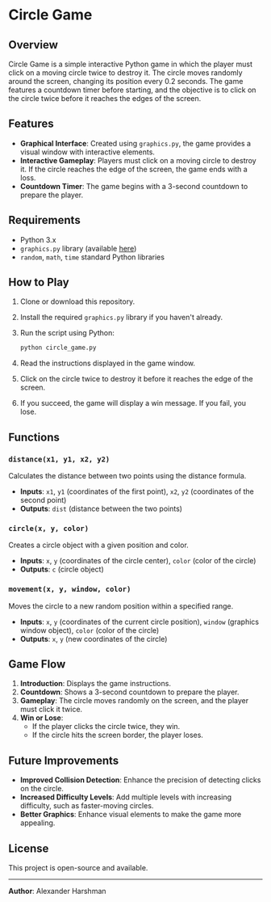 # Circle Game

## Overview

Circle Game is a simple interactive Python game in which the player must click on a moving circle twice to destroy it. The circle moves randomly around the screen, changing its position every 0.2 seconds. The game features a countdown timer before starting, and the objective is to click on the circle twice before it reaches the edges of the screen.

## Features

- **Graphical Interface**: Created using `graphics.py`, the game provides a visual window with interactive elements.
- **Interactive Gameplay**: Players must click on a moving circle to destroy it. If the circle reaches the edge of the screen, the game ends with a loss.
- **Countdown Timer**: The game begins with a 3-second countdown to prepare the player.

## Requirements

- Python 3.x
- `graphics.py` library (available [here](http://mcsp.wartburg.edu/zelle/python/graphics.py))
- `random`, `math`, `time` standard Python libraries

## How to Play

1. Clone or download this repository.
2. Install the required `graphics.py` library if you haven't already.
3. Run the script using Python:

    ```sh
    python circle_game.py
    ```

4. Read the instructions displayed in the game window.
5. Click on the circle twice to destroy it before it reaches the edge of the screen.
6. If you succeed, the game will display a win message. If you fail, you lose.

## Functions

### `distance(x1, y1, x2, y2)`
Calculates the distance between two points using the distance formula.

- **Inputs**: `x1`, `y1` (coordinates of the first point), `x2`, `y2` (coordinates of the second point)
- **Outputs**: `dist` (distance between the two points)

### `circle(x, y, color)`
Creates a circle object with a given position and color.

- **Inputs**: `x`, `y` (coordinates of the circle center), `color` (color of the circle)
- **Outputs**: `c` (circle object)

### `movement(x, y, window, color)`
Moves the circle to a new random position within a specified range.

- **Inputs**: `x`, `y` (coordinates of the current circle position), `window` (graphics window object), `color` (color of the circle)
- **Outputs**: `x`, `y` (new coordinates of the circle)

## Game Flow

1. **Introduction**: Displays the game instructions.
2. **Countdown**: Shows a 3-second countdown to prepare the player.
3. **Gameplay**: The circle moves randomly on the screen, and the player must click it twice.
4. **Win or Lose**:
   - If the player clicks the circle twice, they win.
   - If the circle hits the screen border, the player loses.

## Future Improvements

- **Improved Collision Detection**: Enhance the precision of detecting clicks on the circle.
- **Increased Difficulty Levels**: Add multiple levels with increasing difficulty, such as faster-moving circles.
- **Better Graphics**: Enhance visual elements to make the game more appealing.

## License

This project is open-source and available.

---

**Author**: Alexander Harshman
